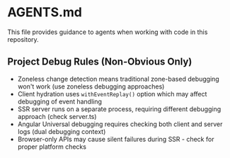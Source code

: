 # AGENTS.md

This file provides guidance to agents when working with code in this repository.

## Project Debug Rules (Non-Obvious Only)

- Zoneless change detection means traditional zone-based debugging won't work (use zoneless debugging approaches)
- Client hydration uses `withEventReplay()` option which may affect debugging of event handling
- SSR server runs on a separate process, requiring different debugging approach (check server.ts)
- Angular Universal debugging requires checking both client and server logs (dual debugging context)
- Browser-only APIs may cause silent failures during SSR - check for proper platform checks
